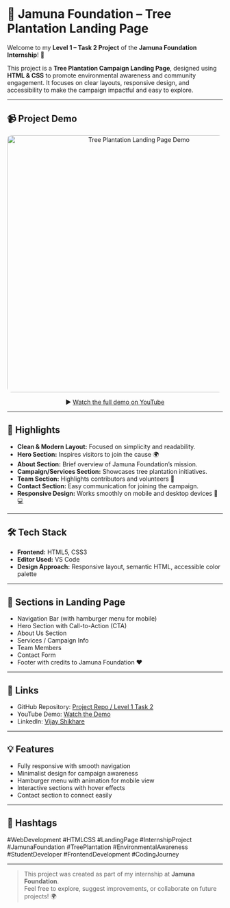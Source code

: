 # 🌱 Jamuna Foundation – Tree Plantation Landing Page  

Welcome to my **Level 1 – Task 2 Project** of the **Jamuna Foundation Internship**! 🚀  

This project is a **Tree Plantation Campaign Landing Page**, designed using **HTML & CSS** to promote environmental awareness and community engagement. It focuses on clear layouts, responsive design, and accessibility to make the campaign impactful and easy to explore.  

---

## 📹 Project Demo  

<p align="center">
  <a href="https://youtu.be/yYOz1G_8IKw" target="_blank">
    <img src="https://img.youtube.com/vi/yYOz1G_8IKw/0.jpg" 
         alt="Tree Plantation Landing Page Demo" 
         width="600" 
         style="border-radius:10px;"/>
  </a>
</p>

<p align="center">
  ▶️ <a href="https://youtu.be/yYOz1G_8IKw" target="_blank">Watch the full demo on YouTube</a>
</p>

---

## 🌟 Highlights  

- **Clean & Modern Layout:** Focused on simplicity and readability.  
- **Hero Section:** Inspires visitors to join the cause 🌍  
- **About Section:** Brief overview of Jamuna Foundation’s mission.  
- **Campaign/Services Section:** Showcases tree plantation initiatives.  
- **Team Section:** Highlights contributors and volunteers 👥  
- **Contact Section:** Easy communication for joining the campaign.  
- **Responsive Design:** Works smoothly on mobile and desktop devices 📱💻  

---

## 🛠 Tech Stack  

- **Frontend:** HTML5, CSS3  
- **Editor Used:** VS Code  
- **Design Approach:** Responsive layout, semantic HTML, accessible color palette  

---

## 📂 Sections in Landing Page  

- Navigation Bar (with hamburger menu for mobile)  
- Hero Section with Call-to-Action (CTA)  
- About Us Section  
- Services / Campaign Info  
- Team Members  
- Contact Form  
- Footer with credits to Jamuna Foundation ❤️  

---

## 🔗 Links  

- GitHub Repository: [Project Repo / Level 1 Task 2](https://github.com/vijayshikhare/JamunaFoundationWebDev/tree/main/Level1/Task2)  
- YouTube Demo: [Watch the Demo](https://youtu.be/yYOz1G_8IKw)  
- LinkedIn: [Vijay Shikhare](https://www.linkedin.com/in/vijayshikhare)  

---

## 💡 Features  

- Fully responsive with smooth navigation  
- Minimalist design for campaign awareness  
- Hamburger menu with animation for mobile view  
- Interactive sections with hover effects  
- Contact section to connect easily  

---

## 📌 Hashtags

#WebDevelopment #HTMLCSS #LandingPage #InternshipProject #JamunaFoundation #TreePlantation #EnvironmentalAwareness #StudentDeveloper #FrontendDevelopment #CodingJourney  

---

> This project was created as part of my internship at **Jamuna Foundation**.  
> Feel free to explore, suggest improvements, or collaborate on future projects! 🌍  

